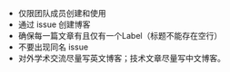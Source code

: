 - 仅限团队成员创建和使用
- 通过 issue 创建博客
- 确保每一篇文章有且仅有一个Label（标题不能存在空行）
- 不要出现同名 issue
- 对外学术交流尽量写英文博客；技术文章尽量写中文博客。